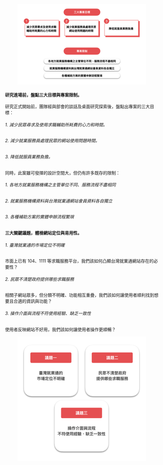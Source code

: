 <figure style="--pos-start: 1; --pos-end: 2; --pos-mob-s: 1; --pos-mob-e: 2;"><img src="/projects/taiwan_jobs/contentresearch_now.jpg"></figure>

<div class="content" style="--pos-start: 2; --pos-end: 4; --pos-mob-s: 2; --pos-mob-e: 3;">

#### **研究進場前，盤點三大目標與專案限制。**

研究正式開始前，團隊經與部會的談話及桌面研究探索後，盤點出專案的三大目標：

###### 1. 減少民眾尋求及使用求職輔助所耗費的心力和時間。
###### 2. 減少就業服務員處理民眾的網站使用問題時間。
###### 3. 降低就服員業務負擔。

同時，此案雖可發揮的設計空間大，但仍有許多既存的限制：
###### 1. 各地方就業服務機構之主管單位不同、服務流程不盡相同
###### 2. 就業服務機構資料與台灣就業通網站會員資料各自獨立
###### 3. 各種補助方案的實體申辦流程繁瑣

</div>

<div class="content" style="--pos-start: 1; --pos-end: 3; --pos-mob-s: 4; --pos-mob-e: 5;">

#### **三大關鍵議題，體檢網站定位與易用性。**

###### 1. 臺灣就業通的市場定位不明確
市面上已有 104、1111 等求職服務平台，我們該如何凸顯台灣就業通網站存在的必要性？

###### 2. 民眾不清楚政府提供哪些求職服務
相關子網站眾多，但分類不明確、功能相互重疊，我們該如何讓使用者順利找到想要且合適的資訊與功能？

###### 3. 操作介面與流程不符使用經驗、缺乏一致性
使用者反映網站不好用，我們該如何讓使用者操作更順暢？

</div>

<figure style="--pos-start: 3; --pos-end: 4; --pos-mob-s: 3; --pos-mob-e: 4;"><img src="/projects/taiwan_jobs/contentresearch_solutions.jpg"></figure>
